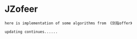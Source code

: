 # JZofeer
    here is implementation of some algorithms from 《剑指offer》
    
    updating continues......